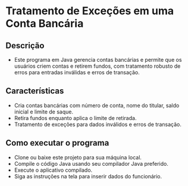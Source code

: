 # Tratamento de Exceções em uma Conta Bancária

## Descrição

- Este programa em Java gerencia contas bancárias e permite que os usuários criem contas e retirem fundos, com tratamento robusto de erros para entradas inválidas e erros de transação.

## Características
- Cria contas bancárias com número de conta, nome do titular, saldo inicial e limite de saque.
- Retira fundos enquanto aplica o limite de retirada.
- Tratamento de exceções para dados inválidos e erros de transação.

## Como executar o programa
- Clone ou baixe este projeto para sua máquina local.
- Compile o código Java usando seu compilador Java preferido.
- Execute o aplicativo compilado.
- Siga as instruções na tela para inserir dados do funcionário.
